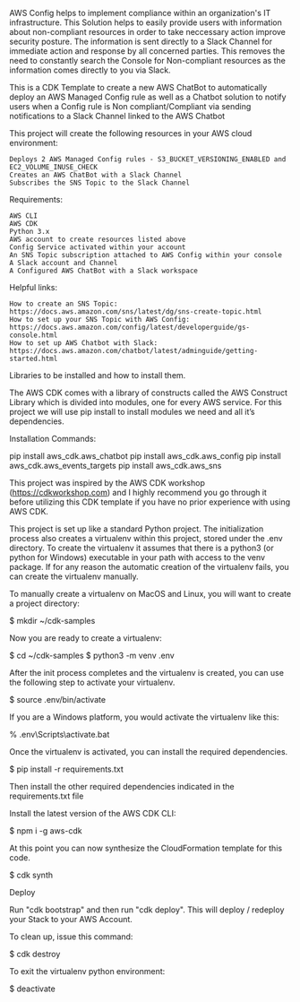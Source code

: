 AWS Config helps to implement compliance within an organization's IT infrastructure. This Solution helps to easily provide users with information about non-compliant resources in order to take neccessary action improve security posture. The information is sent directly to a Slack Channel for immediate action and response by all concerned parties. This removes the need to constantly search the Console for Non-compliant resources as the information comes directly to you via Slack.

This is a CDK Template to create a new AWS ChatBot to automatically deploy an AWS Managed Config rule as well as a Chatbot solution to notify users when a Config rule is Non compliant/Compliant via sending notifications to a Slack Channel linked to the AWS Chatbot

This project will create the following resources in your AWS cloud environment:

    Deploys 2 AWS Managed Config rules - S3_BUCKET_VERSIONING_ENABLED and EC2_VOLUME_INUSE_CHECK
    Creates an AWS ChatBot with a Slack Channel
    Subscribes the SNS Topic to the Slack Channel

Requirements:

    AWS CLI
    AWS CDK
    Python 3.x
    AWS account to create resources listed above
    Config Service activated within your account
    An SNS Topic subscription attached to AWS Config within your console
    A Slack account and Channel
    A Configured AWS ChatBot with a Slack workspace

Helpful links:

    How to create an SNS Topic: https://docs.aws.amazon.com/sns/latest/dg/sns-create-topic.html
    How to set up your SNS Topic with AWS Config: https://docs.aws.amazon.com/config/latest/developerguide/gs-console.html
    How to set up AWS Chatbot with Slack: https://docs.aws.amazon.com/chatbot/latest/adminguide/getting-started.html

Libraries to be installed and how to install them. 

The AWS CDK comes with a library of constructs called the AWS Construct Library which is divided into modules, one for every AWS service. 
For this project we will use pip install to install modules we need and all it’s dependencies.

Installation Commands:

pip install aws_cdk.aws_chatbot
pip install aws_cdk.aws_config
pip install aws_cdk.aws_events_targets
pip install aws_cdk.aws_sns

This project was inspired by the AWS CDK workshop (https://cdkworkshop.com) and I highly recommend you go through it before utilizing this CDK template if you have no prior experience with using AWS CDK.

This project is set up like a standard Python project. The initialization process also creates a virtualenv within this project, stored under the .env directory. To create the virtualenv it assumes that there is a python3 (or python for Windows) executable in your path with access to the venv package. If for any reason the automatic creation of the virtualenv fails, you can create the virtualenv manually.

To manually create a virtualenv on MacOS and Linux, you will want to create a project directory:

$ mkdir ~/cdk-samples

Now you are ready to create a virtualenv:

$ cd ~/cdk-samples
$ python3 -m venv .env

After the init process completes and the virtualenv is created, you can use the following step to activate your virtualenv.

$ source .env/bin/activate

If you are a Windows platform, you would activate the virtualenv like this:

% .env\Scripts\activate.bat

Once the virtualenv is activated, you can install the required dependencies.

$ pip install -r requirements.txt

Then install the other required dependencies indicated in the requirements.txt file

Install the latest version of the AWS CDK CLI:

$ npm i -g aws-cdk

At this point you can now synthesize the CloudFormation template for this code.

$ cdk synth

Deploy

Run "cdk bootstrap" and then run "cdk deploy". This will deploy / redeploy your Stack to your AWS Account.

To clean up, issue this command:

$ cdk destroy

To exit the virtualenv python environment:

$ deactivate